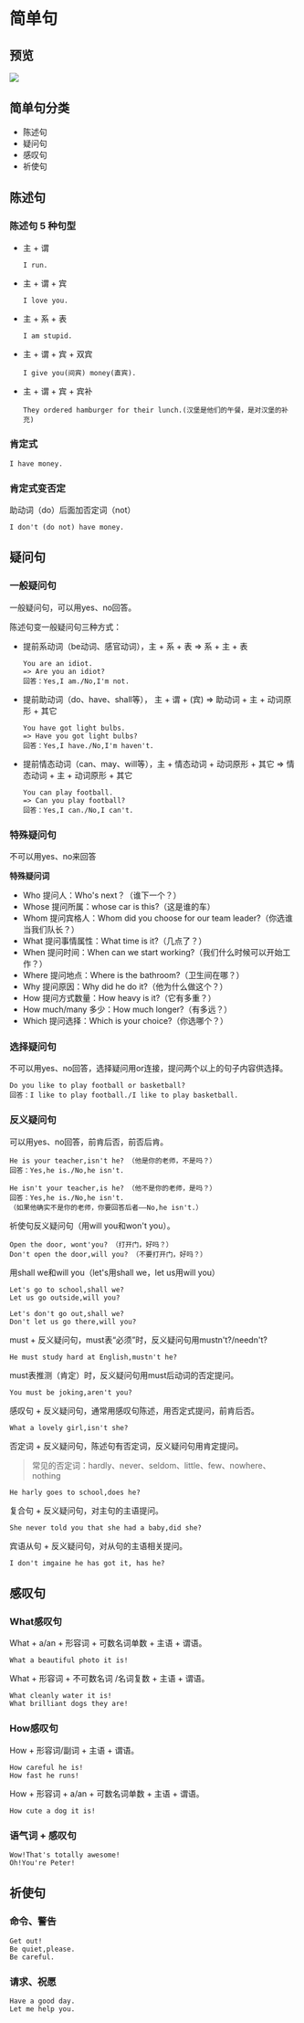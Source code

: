 # 简单句

## 预览

![](./source/02/preview.png)



## 简单句分类

* 陈述句
* 疑问句
* 感叹句
* 祈使句



## 陈述句

### 陈述句 5 种句型

* 主 + 谓

  ```
  I run.
  ```

* 主 + 谓 + 宾

  ```
  I love you.
  ```

* 主 + 系 + 表

  ```
  I am stupid.
  ```

* 主 + 谓 + 宾 + 双宾

  ```
  I give you(间宾) money(直宾).
  ```

* 主 + 谓 + 宾 + 宾补

  ```
  They ordered hamburger for their lunch.(汉堡是他们的午餐，是对汉堡的补充)
  ```

  

### 肯定式

```
I have money.
```



### 肯定式变否定

助动词（do）后面加否定词（not）

```
I don't (do not) have money.
```



## 疑问句

### 一般疑问句

一般疑问句，可以用yes、no回答。

陈述句变一般疑问句三种方式：

* 提前系动词（be动词、感官动词），主 + 系 + 表  =>  系 + 主 + 表

  ```
  You are an idiot. 
  => Are you an idiot?
  回答：Yes,I am./No,I'm not.
  ```

* 提前助动词（do、have、shall等）， 主 + 谓 + (宾)  =>  助动词 + 主 + 动词原形 + 其它

   ```
  You have got light bulbs.
  => Have you got light bulbs?
  回答：Yes,I have./No,I'm haven't.
  ```

* 提前情态动词（can、may、will等），主 + 情态动词 + 动词原形 + 其它  =>   情态动词 + 主 + 动词原形 + 其它

  ```
  You can play football.
  => Can you play football?
  回答：Yes,I can./No,I can't.
  ```



### 特殊疑问句

不可以用yes、no来回答

**特殊疑问词**

* Who 提问人：Who's next？（谁下一个？）
* Whose 提问所属：whose car is this?（这是谁的车）
* Whom 提问宾格人：Whom did you choose for our team leader?（你选谁当我们队长？）
* What 提问事情属性：What time is it?（几点了？）
* When 提问时间：When can we start working?（我们什么时候可以开始工作？）
* Where 提问地点：Where is the bathroom?（卫生间在哪？）
* Why 提问原因：Why did he do it?（他为什么做这个？）
* How 提问方式数量：How heavy is it?（它有多重？）
* How much/many 多少：How much longer?（有多远？）
* Which 提问选择：Which is your choice?（你选哪个？）



### 选择疑问句

不可以用yes、no回答，选择疑问用or连接，提问两个以上的句子内容供选择。

```
Do you like to play football or basketball?
回答：I like to play football./I like to play basketball.
```



### 反义疑问句

可以用yes、no回答，前肯后否，前否后肯。

```
He is your teacher,isn't he? （他是你的老师，不是吗？）
回答：Yes,he is./No,he isn't.

He isn't your teacher,is he? （他不是你的老师，是吗？）
回答：Yes,he is./No,he isn't.
（如果他确实不是你的老师，你要回答后者——No,he isn't.）
```



祈使句反义疑问句（用will you和won't you）。

```
Open the door, wont'you? （打开门，好吗？）
Don't open the door,will you? （不要打开门，好吗？）
```

用shall we和will you（let's用shall we，let us用will you）

```
Let's go to school,shall we?
Let us go outside,will you?

Let's don't go out,shall we?
Don't let us go there,will you?
```

must + 反义疑问句，must表“必须”时，反义疑问句用mustn't?/needn't?

```
He must study hard at English,mustn't he?
```

must表推测（肯定）时，反义疑问句用must后动词的否定提问。

```
You must be joking,aren't you?
```

感叹句 + 反义疑问句，通常用感叹句陈述，用否定式提问，前肯后否。

```
What a lovely girl,isn't she?
```

否定词 + 反义疑问句，陈述句有否定词，反义疑问句用肯定提问。

> 常见的否定词：hardly、never、seldom、little、few、nowhere、nothing

```
He harly goes to school,does he?
```

复合句 + 反义疑问句，对主句的主语提问。

```
She never told you that she had a baby,did she?
```

宾语从句 + 反义疑问句，对从句的主语相关提问。

```
I don't imgaine he has got it, has he?
```



## 感叹句

### What感叹句

What + a/an + 形容词 + 可数名词单数 + 主语 + 谓语。

```
What a beautiful photo it is!
```

What + 形容词 + 不可数名词 /名词复数 + 主语 + 谓语。

```
What cleanly water it is!
What brilliant dogs they are!
```



### How感叹句

How + 形容词/副词 + 主语 + 谓语。

```
How careful he is!
How fast he runs!
```

How + 形容词 + a/an + 可数名词单数 + 主语 + 谓语。

```
How cute a dog it is!
```



### 语气词 + 感叹句

```
Wow!That's totally awesome!
Oh!You're Peter!
```



## 祈使句

### 命令、警告

```
Get out!
Be quiet,please.
Be careful.
```



### 请求、祝愿

```
Have a good day.
Let me help you.
```

